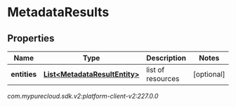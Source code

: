 # MetadataResults


## Properties

| Name | Type | Description | Notes |
| ------------ | ------------- | ------------- | ------------- |
| **entities** | [**List&lt;MetadataResultEntity&gt;**](MetadataResultEntity) | list of resources |  [optional] |




_com.mypurecloud.sdk.v2:platform-client-v2:227.0.0_
